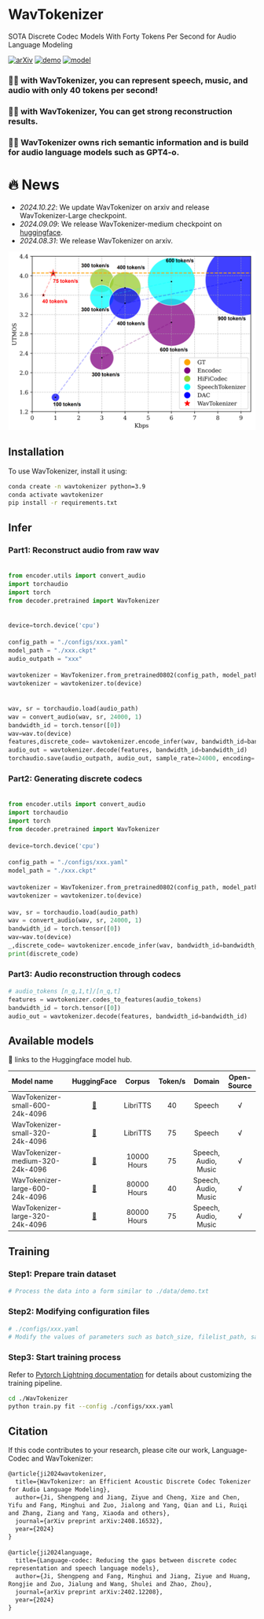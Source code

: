 # WavTokenizer
SOTA Discrete Codec Models With Forty Tokens Per Second for Audio Language Modeling 



[![arXiv](https://img.shields.io/badge/arXiv-Paper-<COLOR>.svg)](https://arxiv.org/abs/2408.16532)
[![demo](https://img.shields.io/badge/WanTokenizer-Demo-red)](https://wavtokenizer.github.io/)
[![model](https://img.shields.io/badge/%F0%9F%A4%97%20WavTokenizer-Models-blue)](https://huggingface.co/novateur/WavTokenizer)



### 🎉🎉 with WavTokenizer, you can represent speech, music, and audio with only 40 tokens per second!
### 🎉🎉 with WavTokenizer, You can get strong reconstruction results.
### 🎉🎉 WavTokenizer owns rich semantic information and is build for audio language models such as GPT4-o.

# 🔥 News
- *2024.10.22*: We update WavTokenizer on arxiv and release WavTokenizer-Large checkpoint.
- *2024.09.09*: We release WavTokenizer-medium checkpoint on [huggingface](https://huggingface.co/collections/novateur/wavtokenizer-medium-large-66de94b6fd7d68a2933e4fc0).
- *2024.08.31*: We release WavTokenizer on arxiv.

![result](result.png)


## Installation

To use WavTokenizer, install it using:

```bash
conda create -n wavtokenizer python=3.9
conda activate wavtokenizer
pip install -r requirements.txt
```

## Infer

### Part1: Reconstruct audio from raw wav

```python

from encoder.utils import convert_audio
import torchaudio
import torch
from decoder.pretrained import WavTokenizer


device=torch.device('cpu')

config_path = "./configs/xxx.yaml"
model_path = "./xxx.ckpt"
audio_outpath = "xxx"

wavtokenizer = WavTokenizer.from_pretrained0802(config_path, model_path)
wavtokenizer = wavtokenizer.to(device)


wav, sr = torchaudio.load(audio_path)
wav = convert_audio(wav, sr, 24000, 1) 
bandwidth_id = torch.tensor([0])
wav=wav.to(device)
features,discrete_code= wavtokenizer.encode_infer(wav, bandwidth_id=bandwidth_id)
audio_out = wavtokenizer.decode(features, bandwidth_id=bandwidth_id) 
torchaudio.save(audio_outpath, audio_out, sample_rate=24000, encoding='PCM_S', bits_per_sample=16)
```


### Part2: Generating discrete codecs
```python

from encoder.utils import convert_audio
import torchaudio
import torch
from decoder.pretrained import WavTokenizer

device=torch.device('cpu')

config_path = "./configs/xxx.yaml"
model_path = "./xxx.ckpt"

wavtokenizer = WavTokenizer.from_pretrained0802(config_path, model_path)
wavtokenizer = wavtokenizer.to(device)

wav, sr = torchaudio.load(audio_path)
wav = convert_audio(wav, sr, 24000, 1) 
bandwidth_id = torch.tensor([0])
wav=wav.to(device)
_,discrete_code= wavtokenizer.encode_infer(wav, bandwidth_id=bandwidth_id)
print(discrete_code)
```



### Part3: Audio reconstruction through codecs
```python
# audio_tokens [n_q,1,t]/[n_q,t]
features = wavtokenizer.codes_to_features(audio_tokens)
bandwidth_id = torch.tensor([0])  
audio_out = wavtokenizer.decode(features, bandwidth_id=bandwidth_id)
```

## Available models
🤗 links to the Huggingface model hub.

| Model name                                                          |                                                                                                            HuggingFace                                                                                                             |  Corpus  |  Token/s  | Domain | Open-Source |
|:--------------------------------------------------------------------|:------------------------------------------------------------------------------------------------------------------------------------------------------------------------------------------------------------------------------------:|:--------:|:---------:|:----------:|:------:|
| WavTokenizer-small-600-24k-4096             |             [🤗](https://huggingface.co/novateur/WavTokenizer/blob/main/WavTokenizer_small_600_24k_4096.ckpt)    | LibriTTS  | 40  |  Speech  | √ |
| WavTokenizer-small-320-24k-4096             |             [🤗](https://huggingface.co/novateur/WavTokenizer/blob/main/WavTokenizer_small_320_24k_4096.ckpt)     | LibriTTS  | 75 |  Speech  | √|
| WavTokenizer-medium-320-24k-4096                 |               [🤗](https://huggingface.co/collections/novateur/wavtokenizer-medium-large-66de94b6fd7d68a2933e4fc0)         | 10000 Hours | 75 |  Speech, Audio, Music  | √ |
| WavTokenizer-large-600-24k-4096 | [🤗](https://huggingface.co/novateur/WavTokenizer-large-unify-40token) | 80000 Hours | 40 |   Speech, Audio, Music   | √|
| WavTokenizer-large-320-24k-4096   | [🤗](https://huggingface.co/novateur/WavTokenizer-large-speech-75token) | 80000 Hours | 75 |   Speech, Audio, Music   | √ |

      

## Training

### Step1: Prepare train dataset
```python
# Process the data into a form similar to ./data/demo.txt
```

### Step2: Modifying configuration files
```python
# ./configs/xxx.yaml
# Modify the values of parameters such as batch_size, filelist_path, save_dir, device
```

### Step3: Start training process
Refer to [Pytorch Lightning documentation](https://lightning.ai/docs/pytorch/stable/) for details about customizing the
training pipeline.

```bash
cd ./WavTokenizer
python train.py fit --config ./configs/xxx.yaml
```


## Citation

If this code contributes to your research, please cite our work, Language-Codec and WavTokenizer:

```
@article{ji2024wavtokenizer,
  title={WavTokenizer: an Efficient Acoustic Discrete Codec Tokenizer for Audio Language Modeling},
  author={Ji, Shengpeng and Jiang, Ziyue and Cheng, Xize and Chen, Yifu and Fang, Minghui and Zuo, Jialong and Yang, Qian and Li, Ruiqi and Zhang, Ziang and Yang, Xiaoda and others},
  journal={arXiv preprint arXiv:2408.16532},
  year={2024}
}

@article{ji2024language,
  title={Language-codec: Reducing the gaps between discrete codec representation and speech language models},
  author={Ji, Shengpeng and Fang, Minghui and Jiang, Ziyue and Huang, Rongjie and Zuo, Jialung and Wang, Shulei and Zhao, Zhou},
  journal={arXiv preprint arXiv:2402.12208},
  year={2024}
}
```

